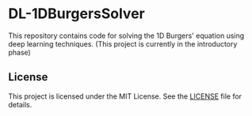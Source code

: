 # DL-1DBurgersSolver

This repository contains code for solving the 1D Burgers' equation using deep learning techniques.
(This project is currently in the introductory phase)

## License

This project is licensed under the MIT License. See the [LICENSE](LICENSE) file for details.

